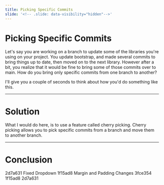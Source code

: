 ```yaml
---
title: Picking Specific Commits
slide: '<!-- .slide: data-visibility="hidden"-->'
---
```


<!-- .slide: data-state="layout-title" class="bg-dark"-->

# Picking Specific Commits

Let's say you are working on a branch to update some of the libraries you're using on your project. You update bootstrap, and made several commits to bring things up to date, then moved on to the next library. However after a bit, you realize that it would be fine to bring some of those commits over to main. How do you bring only specific commits from one branch to another?

I'll give you a couple of seconds to think about how you'd do something like this.

---
# Solution

What I would do here, is to use a feature called cherry picking. Cherry picking allows you to pick specific commits from a branch and move them to another branch.

---
# Conclusion

2d7a631 Fixed Dropdown
1f15ad8 Margin and Padding Changes
3fce354 1f15ad8 2d7a631